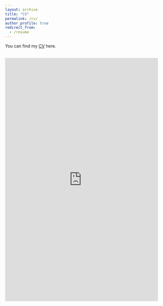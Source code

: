 ```yaml
---
layout: archive
title: "CV"
permalink: /cv/
author_profile: true
redirect_from:
  - /resume
---
```


You can find my 
[CV](https://github.com/user-attachments/files/19556134/CV_Habicht_Git.pdf)
here.

<br>

<iframe src="https://github.com/user-attachments/files/19556134/CV_Habicht_Git.pdf#toolbar=0&navpanes=0&scrollbar=0" width="100%" height="800px" style="border: none;">
  This browser does not support PDFs. Please download the PDF to view it: <a href="https://github.com/user-attachments/files/19556134/CV_Habicht_Git.pdf">Download PDF</a>
</iframe>
